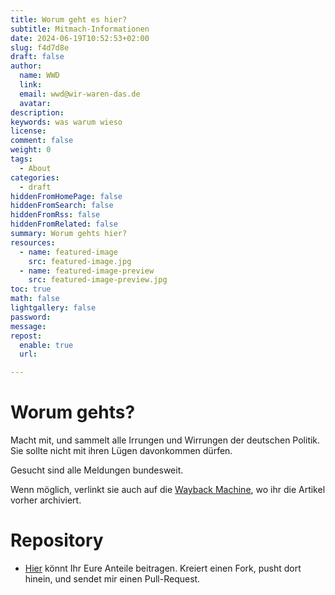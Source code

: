 ```yaml
---
title: Worum geht es hier?
subtitle: Mitmach-Informationen
date: 2024-06-19T10:52:53+02:00
slug: f4d7d8e
draft: false
author:
  name: WWD
  link: 
  email: wwd@wir-waren-das.de
  avatar:
description:
keywords: was warum wieso
license:
comment: false
weight: 0
tags:
  - About
categories:
  - draft
hiddenFromHomePage: false
hiddenFromSearch: false
hiddenFromRss: false
hiddenFromRelated: false
summary: Worum gehts hier?
resources:
  - name: featured-image
    src: featured-image.jpg
  - name: featured-image-preview
    src: featured-image-preview.jpg
toc: true
math: false
lightgallery: false
password:
message:
repost:
  enable: true
  url:

---
```

# Worum gehts?

Macht mit, und sammelt alle Irrungen und Wirrungen der deutschen Politik.
Sie sollte nicht mit ihren Lügen davonkommen dürfen.

Gesucht sind alle Meldungen bundesweit.

Wenn möglich, verlinkt sie auch auf die [Wayback Machine](https://web.archive.org), wo ihr die Artikel vorher archiviert.

# Repository

- [Hier](https://github.com/WWDSite/WirWarenDas) könnt Ihr Eure Anteile beitragen. Kreiert einen Fork, pusht dort hinein, und sendet mir einen Pull-Request.
